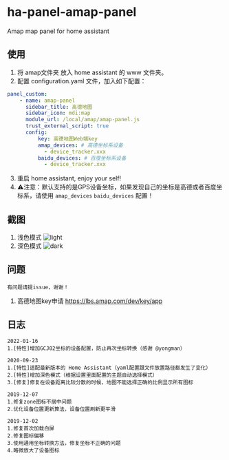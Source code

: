 # ha-panel-amap-panel
Amap map panel for home assistant

## 使用
1. 将 amap文件夹 放入 home assistant 的 www 文件夹。
2. 配置 configuration.yaml 文件，加入如下配置：

```yaml
panel_custom:
    - name: amap-panel
      sidebar_title: 高德地图
      sidebar_icon: mdi:map
      module_url: /local/amap/amap-panel.js
      trust_external_script: true
      config:
          key: 高德地图Web端key
          amap_devices: # 高德坐标系设备
            - device_tracker.xxx
          baidu_devices: # 百度坐标系设备
            - device_tracker.xxx
```
3. 重启 home assistant, enjoy your self!
4. ⚠️注意：默认支持的是GPS设备坐标，如果发现自己的坐标是高德或者百度坐标系，请使用 `amap_devices` `baidu_devices` 配置！

## 截图
1. 浅色模式
![light](./light_amap.png)
2. 深色模式
![dark](./dark_amap.png)

## 问题
```
有问题请提issue，谢谢！
```
1. 高德地图key申请 https://lbs.amap.com/dev/key/app

## 日志
```
2022-01-16
1.[特性]增加GCJ02坐标的设备配置，防止再次坐标转换（感谢 @yongman）

2020-09-23
1.[特性]适配最新版本的 Home Assistant（yaml配置跟文件放置路径都发生了变化）
2.[特性]增加深色模式（根据设置里面配置的主题自动选择模式）
3.[修复]修复在设备距离比较分散的时候，地图不能选择正确的比例显示所有图标

2019-12-07
1.修复zone图标不居中问题
2.优化设备位置更新算法，设备位置刷新更平滑

2019-12-02
1.修复首次加载白屏
2.修复图标偏移
3.使用通用坐标转换方法，修复坐标不正确的问题
4.略微放大了设备图标
```
